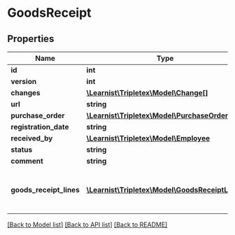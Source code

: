 # GoodsReceipt

## Properties
Name | Type | Description | Notes
------------ | ------------- | ------------- | -------------
**id** | **int** |  | [optional] 
**version** | **int** |  | [optional] 
**changes** | [**\Learnist\Tripletex\Model\Change[]**](Change.md) |  | [optional] 
**url** | **string** |  | [optional] 
**purchase_order** | [**\Learnist\Tripletex\Model\PurchaseOrder**](PurchaseOrder.md) |  | [optional] 
**registration_date** | **string** |  | 
**received_by** | [**\Learnist\Tripletex\Model\Employee**](Employee.md) |  | [optional] 
**status** | **string** |  | [optional] 
**comment** | **string** |  | [optional] 
**goods_receipt_lines** | [**\Learnist\Tripletex\Model\GoodsReceiptLine[]**](GoodsReceiptLine.md) | Purchase Order lines tied to the goods receipt | 

[[Back to Model list]](../../README.md#documentation-for-models) [[Back to API list]](../../README.md#documentation-for-api-endpoints) [[Back to README]](../../README.md)

